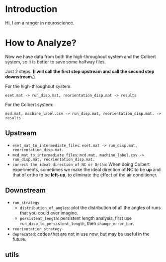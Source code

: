# Introduction

Hi, I am a ranger in neuroscience.



# How to Analyze?

Now we have data from both the high-throughout system and the Colbert system, so it is better to save some halfway files.

Just 2 steps. **(I will call the first step upstream and call the second step downstream.)**

For the high-throughout system:

`eset.mat -> run_disp.mat, reorientation_disp.mat -> results`

For the Colbert system:

`mcd.mat, machine_label.csv -> run_disp.mat, reorientation_disp.mat. -> results`



## Upstream

* `eset_mat_to_intermediate_files`: `eset.mat -> run_disp.mat, reorientation_disp.mat.`
* `mcd_mat_to_intermediate_files`: `mcd.mat, machine_label.csv -> run_disp.mat, reorientation_disp.mat.`
* `correct the ideal direction of NC or Ortho`: When doing Colbert experiments, sometimes we make the ideal direction of NC to be **up** and that of ortho to be **left-up**, to eliminate the effect of the air conditioner.



## Downstream

* `run_strategy`
  * `distribution_of_angles`: plot the distribution of all the angles of runs that you could ever imagine.
  * `persistent_length`: persistent length analysis, first use `run_disp_to_persistent_length`, then `change_error_bar`.
* `reorientation_strategy`
* `deprecated`: codes that are not in use now, but may be useful in the future.



## utils

